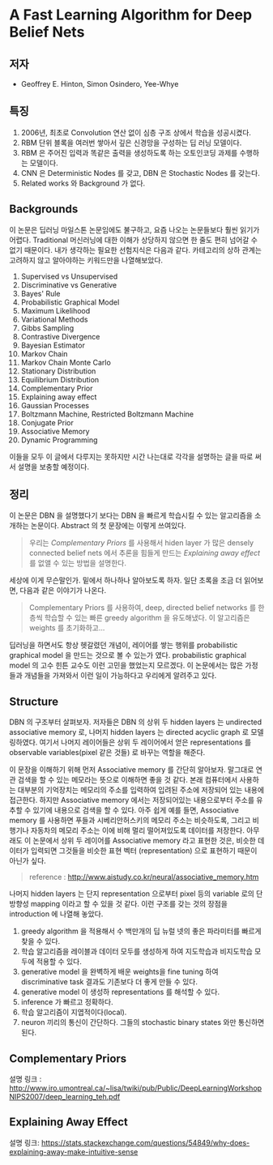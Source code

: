 # A Fast Learning Algorithm for Deep Belief Nets

## 저자
- Geoffrey E. Hinton, Simon Osindero, Yee-Whye

## 특징
1. 2006년, 최초로 Convolution 연산 없이 심층 구조 상에서 학습을 성공시켰다.
1. RBM 단위 블록을 여러번 쌓아서 깊은 신경망을 구성하는 딥 러닝 모델이다.
1. RBM 은 주어진 입력과 똑같은 출력을 생성하도록 하는 오토인코딩 과제를 수행하는 모델이다.
1. CNN 은 Deterministic Nodes 를 갖고, DBN 은 Stochastic Nodes 를 갖는다.
1. Related works 와 Background 가 없다.


## Backgrounds
이 논문은 딥러닝 마일스톤 논문임에도 불구하고, 요즘 나오는 논문들보다 훨씬 읽기가 어렵다.
Traditional 머신러닝에 대한 이해가 상당하지 않으면 한 줄도 편히 넘어갈 수 없기 때문이다.
내가 생각하는 필요한 선험지식은 다음과 같다. 카테고리의 상하 관계는 고려하지 않고 알아야하는 키워드만을 나열해보았다.
1. Supervised vs Unsupervised
1. Discriminative vs Generative
1. Bayes' Rule
1. Probabilistic Graphical Model
1. Maximum Likelihood
1. Variational Methods
1. Gibbs Sampling
1. Contrastive Divergence
1. Bayesian Estimator
1. Markov Chain
1. Markov Chain Monte Carlo
1. Stationary Distribution
1. Equilibrium Distribution
1. Complementary Prior
1. Explaining away effect
1. Gaussian Processes
1. Boltzmann Machine, Restricted Boltzmann Machine
1. Conjugate Prior
1. Associative Memory
1. Dynamic Programming

이들을 모두 이 글에서 다루지는 못하지만 시간 나는대로 각각을 설명하는 글을 따로 써서 설명을 보충할 예정이다.

## 정리
이 논문은 DBN 을 설명했다기 보다는 DBN 을 빠르게 학습시킬 수 있는 알고리즘을 소개하는 논문이다.
Abstract 의 첫 문장에는 이렇게 쓰여있다.
> 우리는 *Complementary Priors* 를 사용해서 hiden layer 가 많은 densely connected belief nets 에서 추론을 힘들게 만드는 *Explaining away effect* 를 없앨 수 있는 방법을 설명한다.

세상에 이게 무슨말인가. 밑에서 하나하나 알아보도록 하자. 일단 초록을 조금 더 읽어보면, 다음과 같은 이야기가 나온다.
> Complementary Priors 를 사용하여, deep, directed belief networks 를 한 층씩 학습할 수 있는 빠른 greedy algorithm 을 유도해냈다. 이 알고리즘은 weights 를 초기화하고...

딥러닝을 하면서도 항상 헷갈렸던 개념이, 레이어를 쌓는 행위를 probabilistic graphical model 을 만드는 것으로 볼 수 있는가 였다.  probabilistic graphical model 의 고수 힌튼 교수도 이런 고민을 했었는지 모르겠다. 이 논문에서는 많은 가정들과 개념들을 가져와서 이런 일이 가능하다고 우리에게 알려주고 있다.

## Structure
DBN 의 구조부터 살펴보자. 저자들은 DBN 의 상위 두 hidden layers 는 undirected associative memory 로, 나머지 hidden layers 는 directed acyclic graph 로 모델링하였다. 여기서 나머지 레이어들은 상위 두 레이어에서 얻은 representations 를 observable variables(pixel 같은 것들) 로 바꾸는 역할을 해준다.

이 문장을 이해하기 위해 먼저 Associative memory 를 간단히 알아보자. 말그대로 연관 검색을 할 수 있는 메모라는 뜻으로 이해하면 좋을 것 같다. 본래 컴퓨터에서 사용하는 대부분의 기억장치는 메모리의 주소를 입력하여 입려된 주소에 저장되어 있는 내용에 접근한다. 하지만 Associative memory 에서는 저장되어있는 내용으로부터 주소를 유추할 수 있기에 내용으로 검색을 할 수 있다. 아주 쉽게 예를 들면, Associative memory 를 사용하면 푸들과 시베리안허스키의 메모리 주소는 비슷하도록, 그리고 비행기나 자동차의 메모리 주소는 이에 비해 멀리 떨어져있도록 데이터를 저장한다. 아무래도 이 논문에서 상위 두 레이어를 Associative memory 라고 표현한 것은, 비슷한 데이터가 입력되면 그것들을 비슷한 표현 벡터 (representation) 으로 표현하기 때문이 아닌가 싶다.
> reference : http://www.aistudy.co.kr/neural/associative_memory.htm

나머지 hidden layers 는 단지 representation 으로부터 pixel 등의 variable 로의 단방향성 mapping 이라고 할 수 있을 것 같다.
이런 구조를 갖는 것의 장점을 introduction 에 나열해 놓았다.
1. greedy algorithm 을 적용해서 수 백만개의 딥 뉴럴 넷의 좋은 파라미터를 빠르게 찾을 수 있다.
1. 학습 알고리즘을 레이블과 데이터 모두를 생성하게 하여 지도학습과 비지도학습 모두에 적용할 수 있다.
1. generative model 을 완벽하게 배운 weights을 fine tuning 하여 discriminative task 결과도 기존보다 더 좋게 만들 수 있다.
1. generative model 이 생성하 representations 를 해석할 수 있다.
1. inference 가 빠르고 정확하다.
1. 학습 알고리즘이 지엽적이다(local).
1. neuron 끼리의 통신이 간단하다. 그들의 stochastic binary states 와만 통신하면 된다.


## Complementary Priors
설명 링크 : http://www.iro.umontreal.ca/~lisa/twiki/pub/Public/DeepLearningWorkshopNIPS2007/deep_learning_teh.pdf


## Explaining Away Effect
설명 링크: https://stats.stackexchange.com/questions/54849/why-does-explaining-away-make-intuitive-sense


## 
